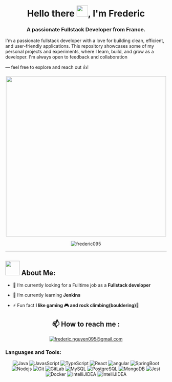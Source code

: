 <h1 align="center">Hello there <img src="https://github.com/TheDudeThatCode/TheDudeThatCode/blob/master/Assets/Hi.gif" width="35" />, I'm Frederic</h1>
<h3 align="center">A passionate Fullstack Developer from France.</h3>


<p>I'm a passionate fullstack developer with a love for building clean, efficient, and user-friendly applications. This repository showcases some of my personal projects and experiments, where I learn, build, and grow as a developer. I'm always open to feedback and collaboration </p>
  <p> — feel free to explore and reach out 👍​!</p>
<p align="center"><img src="https://user-images.githubusercontent.com/74038190/225813708-98b745f2-7d22-48cf-9150-083f1b00d6c9.gif" width="500"></p>
  
<p align="center"> <img src="https://komarev.com/ghpvc/?username=frederic095&label=Profile%20views&color=0e75b6&style=flat" alt="frederic095" /> </p>

---
### <h2 align="left"><img src="https://github.com/TheDudeThatCode/TheDudeThatCode/blob/master/Assets/Developer.gif" width="45" /> About Me: </h2>
- 💼​ I’m currently looking for a Fulltime job as a  **Fullstack developer**

- 🌱 I’m currently learning **Jenkins**
 

- ⚡ Fun fact **I like gaming 🎮 and rock climbing​ (bouldering)🧗**

<h2 align="center"> 📫 How to reach me : </h2>
<p align="center">
<!-- <a href="https://linkedin.com/in/www.linkedin.com/in/frederic-nguyen05" target="blank"><img align="center" src="https://custom-icon-badges.demolab.com/badge/LinkedIn-0A66C2?logo=linkedin-white&logoColor=fff" alt="www.linkedin.com/in/frederic-nguyen05"  /></a> -->
<a href="frederic.nguyen095@gmail.com" target="blank"><img align="center" src="https://img.shields.io/badge/Gmail-D14836?logo=gmail&logoColor=white" alt="frederic.nguyen095@gmail.com"  /></a>
</p>

<h3 align="left">Languages and Tools:</h3>
<p align="center">
  <img alt="Java" src="https://img.shields.io/badge/Java-%23ED8B00.svg?logo=openjdk&logoColor=white" />
  <img alt="JavasScript" src="https://img.shields.io/badge/JavaScript-F7DF1E?logo=javascript&logoColor=000" />
  <img alt="TypeScript" src="https://img.shields.io/badge/-TypeScript-007ACC?style=flat-square&logo=typescript&logoColor=white" />
  <img alt="React" src="https://img.shields.io/badge/-React-45b8d8?style=flat-square&logo=react&logoColor=white" />
  <img alt="angular" src="https://img.shields.io/badge/-Angular-DD0031?style=flat-square&logo=angular&logoColor=white" />
  <img alt="SpringBoot" src="https://img.shields.io/badge/SpringBoot-6DB33F?style=flat-square&logo=Spring&logoColor=white" />
  <img alt="Nodejs" src="https://img.shields.io/badge/-Nodejs-43853d?style=flat-square&logo=Node.js&logoColor=white" />
  <img alt="Git" src="https://img.shields.io/badge/-Git-F05032?style=flat-square&logo=git&logoColor=white" />
  <img alt="GitLab" src="https://img.shields.io/badge/-GitLab-FCA121?style=flat-square&logo=gitlab" />
  <img alt="MySQL"src="https://img.shields.io/badge/-MySQL-black?style=flat-square&logo=mysql">
  <img alt="PostgreSQL"src="https://img.shields.io/badge/-PostgreSQL-336791?style=flat-square&logo=postgresql">
  <img alt="MongoDB" src="https://img.shields.io/badge/-MongoDB-13aa52?style=flat-square&logo=mongodb&logoColor=white" />
  <img alt="Jest" src="https://img.shields.io/badge/Jest-C21325?logo=jest&logoColor=fff" />
  <img alt="Docker" src="https://img.shields.io/badge/-Docker-46a2f1?style=flat-square&logo=docker&logoColor=white" />
  <img alt="IntelliJIDEA" src="https://img.shields.io/badge/IntelliJIDEA-000000.svg?logo=intellij-idea&logoColor=white" />
  <img alt="IntelliJIDEA" src="https://custom-icon-badges.demolab.com/badge/Visual%20Studio%20Code-0078d7.svg?logo=vsc&logoColor=white" />
</p>
